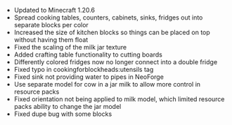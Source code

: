 - Updated to Minecraft 1.20.6
- Spread cooking tables, counters, cabinets, sinks, fridges out into separate blocks per color
- Increased the size of kitchen blocks so things can be placed on top without having them float
- Fixed the scaling of the milk jar texture
- Added crafting table functionality to cutting boards
- Differently colored fridges now no longer connect into a double fridge
- Fixed typo in cookingforblockheads:utensils tag
- Fixed sink not providing water to pipes in NeoForge
- Use separate model for cow in a jar milk to allow more control in resource packs
- Fixed orientation not being applied to milk model, which limited resource packs ability to change the jar model
- Fixed dupe bug with some blocks